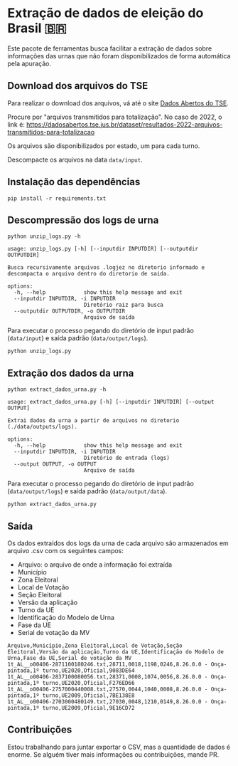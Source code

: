 # Extração de dados de eleição do Brasil 🇧🇷

Este pacote de ferramentas busca facilitar a extração de dados sobre informações das urnas que não foram disponibilizados de forma automática pela apuração.

## Download dos arquivos do TSE

Para realizar o download dos arquivos, vá até o site [Dados Abertos do TSE](https://dadosabertos.tse.jus.br/dataset/).

Procure por "arquivos transmitidos para totalização". No caso de 2022, o link é: https://dadosabertos.tse.jus.br/dataset/resultados-2022-arquivos-transmitidos-para-totalizacao

Os arquivos são disponibilizados por estado, um para cada turno.

Descompacte os arquivos na data `data/input`.

## Instalação das dependências

`pip install -r requirements.txt`

## Descompressão dos logs de urna

`python unzip_logs.py -h`

```
usage: unzip_logs.py [-h] [--inputdir INPUTDIR] [--outputdir OUTPUTDIR]

Busca recursivamente arquivos .logjez no diretorio informado e descompacta o arquivo dentro do diretorio de saida.

options:
  -h, --help            show this help message and exit
  --inputdir INPUTDIR, -i INPUTDIR
                        Diretório raiz para busca
  --outputdir OUTPUTDIR, -o OUTPUTDIR
                        Arquivo de saída
```

Para executar o processo pegando do diretório de input padrão (`data/input`) e saída padrão (`data/output/logs`).

`python unzip_logs.py`

## Extração dos dados da urna

`python extract_dados_urna.py -h`

```
usage: extract_dados_urna.py [-h] [--inputdir INPUTDIR] [--output OUTPUT]

Extrai dados da urna a partir de arquivos no diretorio (./data/outputs/logs).

options:
  -h, --help            show this help message and exit
  --inputdir INPUTDIR, -i INPUTDIR
                        Diretório de entrada (logs)
  --output OUTPUT, -o OUTPUT
                        Arquivo de saída
```

Para executar o processo pegando do diretório de input padrão (`data/output/logs`) e saída padrão (`data/output/data`).

`python extract_dados_urna.py`

## Saída

Os dados extraídos dos logs da urna de cada arquivo são armazenados em arquivo .csv com os seguintes campos:

- Arquivo: o arquivo de onde a informação foi extraída
- Município
- Zona Eleitoral
- Local de Votação
- Seção Eleitoral
- Versão da aplicação
- Turno da UE
- Identificação do Modelo de Urna
- Fase da UE
- Serial de votação da MV

```
Arquivo,Município,Zona Eleitoral,Local de Votação,Seção Eleitoral,Versão da aplicação,Turno da UE,Identificação do Modelo de Urna,Fase da UE,Serial de votação da MV
1t_AL__o00406-2871100180246.txt,28711,0018,1198,0246,8.26.0.0 - Onça-pintada,1º turno,UE2020,Oficial,9083DE64
1t_AL__o00406-2837100080056.txt,28371,0008,1074,0056,8.26.0.0 - Onça-pintada,1º turno,UE2020,Oficial,F276ED66
1t_AL__o00406-2757000440008.txt,27570,0044,1040,0008,8.26.0.0 - Onça-pintada,1º turno,UE2009,Oficial,7BE138E8
1t_AL__o00406-2703000480149.txt,27030,0048,1210,0149,8.26.0.0 - Onça-pintada,1º turno,UE2009,Oficial,9E16CD72
```

## Contribuições

Estou trabalhando para juntar exportar o CSV, mas a quantidade de dados é enorme. Se alguém tiver mais informações ou contribuições, mande PR.



